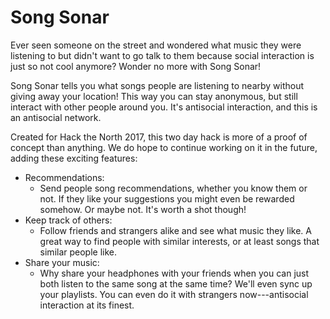 # Song Sonar

Ever seen someone on the street and wondered what music they were listening to
but didn't want to go talk to them because social interaction is just so not
cool anymore? Wonder no more with Song Sonar!

Song Sonar tells you what songs people are listening to nearby without giving
away your location! This way you can stay anonymous, but still interact with
other people around you. It's antisocial interaction, and this is an antisocial
network.

Created for Hack the North 2017, this two day hack is more of a proof of concept
than anything. We do hope to continue working on it in the future, adding these
exciting features:

-   Recommendations:
    -   Send people song recommendations, whether you know them or not. If they
        like your suggestions you might even be rewarded somehow. Or maybe not.
        It's worth a shot though!
-   Keep track of others:
    -   Follow friends and strangers alike and see what music they like. A
        great way to find people with similar interests, or at least songs that
        similar people like.
-   Share your music:
    -   Why share your headphones with your friends when you can just both
        listen to the same song at the same time? We'll even sync up your
        playlists. You can even do it with strangers now---antisocial
        interaction at its finest.
